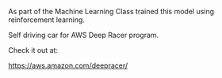 As part of the Machine Learning Class 
trained this model using reinforcement learning. 

Self driving car for AWS Deep Racer program. 

Check it out at:

https://aws.amazon.com/deepracer/
